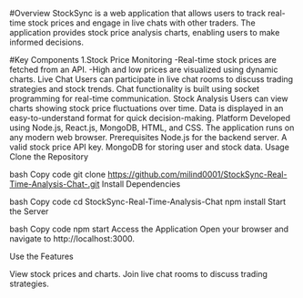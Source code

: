 #Overview
StockSync is a web application that allows users to track real-time stock prices and engage in live chats with other traders. The application provides stock price analysis charts, enabling users to make informed decisions.

#Key Components
1.Stock Price Monitoring
-Real-time stock prices are fetched from an API.
-High and low prices are visualized using dynamic charts.
Live Chat
Users can participate in live chat rooms to discuss trading strategies and stock trends.
Chat functionality is built using socket programming for real-time communication.
Stock Analysis
Users can view charts showing stock price fluctuations over time.
Data is displayed in an easy-to-understand format for quick decision-making.
Platform
Developed using Node.js, React.js, MongoDB, HTML, and CSS.
The application runs on any modern web browser.
Prerequisites
Node.js for the backend server.
A valid stock price API key.
MongoDB for storing user and stock data.
Usage
Clone the Repository

bash
Copy code
git clone https://github.com/milind0001/StockSync-Real-Time-Analysis-Chat-.git
Install Dependencies

bash
Copy code
cd StockSync-Real-Time-Analysis-Chat
npm install
Start the Server

bash
Copy code
npm start
Access the Application
Open your browser and navigate to http://localhost:3000.

Use the Features

View stock prices and charts.
Join live chat rooms to discuss trading strategies.
